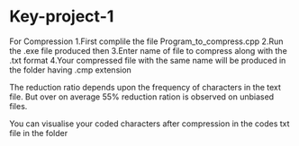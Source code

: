 # Key-project-1

For Compression 1.First complile the file Program_to_compress.cpp 2.Run the .exe file produced then 3.Enter name of file to compress along with the .txt format 4.Your compressed file with the same name will be produced in the folder having .cmp extension

The reduction ratio depends upon the frequency of characters in the text file. But over on average 55% reduction ration is observed on unbiased files.

You can visualise your coded characters after compression in the codes txt file in the folder
